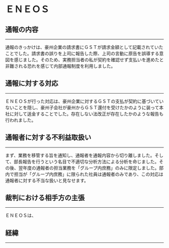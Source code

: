 # ＥＮＥＯＳ

## 通報の内容
---
通報のきっかけは、豪州企業の請求書にＧＳＴが請求金額として記載されていたことでした。請求書の誤りを上司に報告した際、上司の言動に原告を誤導する意図を感じました。そのため、実務担当者の私が契約を確認せず支払いを進めたと非難される恐れを感じて内部通報制度を利用しました。

## 通報に対する対応　
---
ＥＮＥＯＳが行った対応は、豪州企業に対するＧＳＴの支払が契約に基づいていないことを隠し、豪州子会社が豪州からＧＳＴ還付を受けたかのように装って本社に対して送金することでした。存在しない法改正が存在したかのような報告も行われました。

## 通報者に対する不利益取扱い　
---
まず、業務を移管する旨を通知し、通報者を通報内容から切り離しました。そして、部長報告を行うという名目で不適切な分析方法による分析を命じました。その後、翌年度の通報者の担当業務を「グループ内庶務」のみに限定しました。部内で担当が「グループ内庶務」に限られた社員は通報者のみであり、この対応は通報者に対する不当な扱いと見なせます。

## 裁判における相手方の主張　
---
ＥＮＥＯＳは、




## 経緯　
---

## 